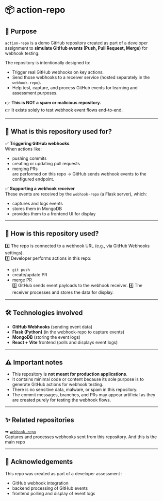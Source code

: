 # 📦 action-repo

## 🌟 Purpose

`action-repo` is a demo GitHub repository created as part of a developer assignment to **simulate GitHub events (Push, Pull Request, Merge)** for webhook testing.

The repository is intentionally designed to:
- Trigger real GitHub webhooks on key actions.
- Send those webhooks to a receiver service (hosted separately in the `webhook-repo`).
- Help test, capture, and process GitHub events for learning and assessment purposes.

👉 **This is NOT a spam or malicious repository.**  
👉 It exists solely to test webhook event flows end-to-end.

---

## 🚀 What is this repository used for?

✅ **Triggering GitHub webhooks**  
When actions like:
- pushing commits
- creating or updating pull requests
- merging PRs  
are performed on this repo → GitHub sends webhook events to the configured endpoint.

✅ **Supporting a webhook receiver**  
These events are received by the `webhook-repo` (a Flask server), which:
- captures and logs events
- stores them in MongoDB
- provides them to a frontend UI for display

---

## 🔗 How is this repository used?

1️⃣ The repo is connected to a webhook URL (e.g., via GitHub Webhooks settings).  
2️⃣ Developer performs actions in this repo:
- `git push`
- create/update PR
- merge PR  
3️⃣ GitHub sends event payloads to the webhook receiver.
4️⃣ The receiver processes and stores the data for display.

---

## 🛠 Technologies involved

- **GitHub Webhooks** (sending event data)
- **Flask (Python)** (in the webhook-repo to capture events)
- **MongoDB** (storing the event logs)
- **React + Vite** frontend (polls and displays event logs)

---

## ⚠️ Important notes

- This repository is **not meant for production applications**.
- It contains minimal code or content because its sole purpose is to generate GitHub actions for webhook testing.
- There is no sensitive data, malware, or spam in this repository.
- The commit messages, branches, and PRs may appear artificial as they are created purely for testing the webhook flows.

---

## ✨ Related repositories

➡ [`webhook-repo`](https://github.com/your-username/webhook-repo)  
Captures and processes webhooks sent from this repository. And this is the main repo

---

## 🙏 Acknowledgements

This repo was created as part of a developer assessment :
- GitHub webhook integration
- backend processing of GitHub events
- frontend polling and display of event logs

